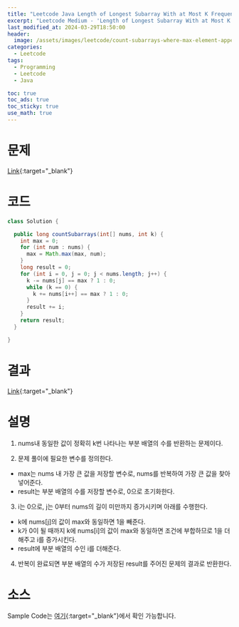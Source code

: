 ```yaml
---
title: "Leetcode Java Length of Longest Subarray With at Most K Frequency"
excerpt: "Leetcode Medium - 'Length of Longest Subarray With at Most K Frequency' 문제 Java 풀이"
last_modified_at: 2024-03-29T18:50:00
header:
  image: /assets/images/leetcode/count-subarrays-where-max-element-appears-at-least-k-times.png
categories:
  - Leetcode
tags:
  - Programming
  - Leetcode
  - Java

toc: true
toc_ads: true
toc_sticky: true
use_math: true
---
```

# 문제
[Link](https://leetcode.com/problems/count-subarrays-where-max-element-appears-at-least-k-times/){:target="_blank"}

# 코드
```java
class Solution {

  public long countSubarrays(int[] nums, int k) {
    int max = 0;
    for (int num : nums) {
      max = Math.max(max, num);
    }
    long result = 0;
    for (int i = 0, j = 0; j < nums.length; j++) {
      k -= nums[j] == max ? 1 : 0;
      while (k == 0) {
        k += nums[i++] == max ? 1 : 0;
      }
      result += i;
    }
    return result;
  }

}
```

# 결과
[Link](https://leetcode.com/problems/count-subarrays-where-max-element-appears-at-least-k-times/submissions/1217183878/){:target="_blank"}

# 설명
1. nums내 동일한 값이 정확히 k번 나타나는 부분 배열의 수를 반환하는 문제이다.

2. 문제 풀이에 필요한 변수를 정의한다.
- max는 nums 내 가장 큰 값을 저장할 변수로, nums를 반복하여 가장 큰 값을 찾아 넣어준다.
- result는 부분 배열의 수를 저장할 변수로, 0으로 초기화한다.

3. i는 0으로, j는 0부터 nums의 길이 미만까지 증가시키며 아래를 수행한다.
- k에 nums[j]의 값이 max와 동일하면 1을 빼준다.
- k가 0이 될 때까지 k에 nums[i]의 값이 max와 동일하면 조건에 부합하므로 1을 더해주고 i를 증가시킨다.
- result에 부분 배열의 수인 i를 더해준다.

4. 반복이 완료되면 부분 배열의 수가 저장된 result를 주어진 문제의 결과로 반환한다.

# 소스
Sample Code는 [여기](https://github.com/GracefulSoul/leetcode/blob/master/src/main/java/gracefulsoul/problems/CountSubarraysWhereMaxElementAppearsAtLeastKTimes.java){:target="_blank"}에서 확인 가능합니다.